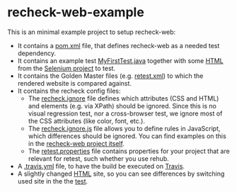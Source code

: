 recheck-web-example
===================

This is an minimal example project to setup recheck-web:

- It contains a [pom.xml](pom.xml) file, that defines recheck-web as a needed test dependency.
- It contains an example test [MyFirstTest.java](src/test/resources/de/retest/recheck/example/MyFirstTest.java) together with some [HTML](src/test/resources/formPage.html) from the [Selenium project](https://github.com/SeleniumHQ/selenium/blob/master/common/src/web/formPage.html) to test.
- It contains the Golden Master files (e.g. [retest.xml](src/test/resources/retest/recheck/de.retest.recheck.example.MyFirstTest/check_formPage.00.recheck/retest.xml)) to which the rendered website is compared against.
- It contains the recheck config files:
    - The [recheck.ignore](.retest/recheck.ignore) file defines which attributes (CSS and HTML) and elements (e.g. via XPath) should be ignored. Since this is no visual regression test, nor a cross-browser test, we ignore most of the CSS attributes (like color, font, etc.).
    - The [recheck.ignore.js](.retest/recheck.ignore.js) file allows you to define rules in JavaScript, which differences should be ignored. You can find examples on this in the [recheck-web project itself](https://github.com/retest/recheck-web/blob/master/.retest/recheck.ignore.js).
    - The [retest.properties](.retest/retest.properties) file contains properties for your project that are relevant for retest, such whether you use rehub.
- A [.travis.yml](.travis.yml) file, to have the build be executed on [Travis](https://travis-ci.com/retest/recheck-web-example).
- A slightly changed [HTML](src/test/resources/formPage-changed.html) site, so you can see differences by switching used site in the the [test](src/test/resources/de/retest/recheck/example/MyFirstTest.java).